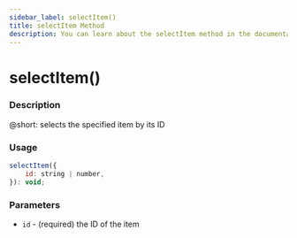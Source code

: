 ```yaml
---
sidebar_label: selectItem()
title: selectItem Method
description: You can learn about the selectItem method in the documentation of the DHTMLX JavaScript To Do List library. Browse developer guides and API reference, try out code examples and live demos, and download a free 30-day evaluation version of DHTMLX To Do List.
---
```


# selectItem()

### Description

@short: selects the specified item by its ID

### Usage

~~~js
selectItem({
    id: string | number,
}): void;
~~~

### Parameters

- `id` - (required) the ID of the item